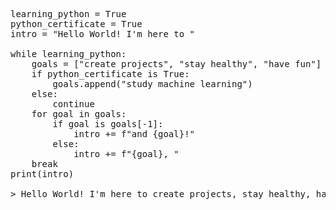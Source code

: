 <pre>learning_python = True
python_certificate = True
intro = "Hello World! I'm here to "

while learning_python:
    goals = ["create projects", "stay healthy", "have fun"]
    if python_certificate is True:
        goals.append("study machine learning")
    else:
        continue
    for goal in goals:
        if goal is goals[-1]:
            intro += f"and {goal}!"
        else:
            intro += f"{goal}, "
    break
print(intro)

> Hello World! I'm here to create projects, stay healthy, have fun, and study machine learning!
<pre>
